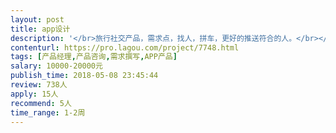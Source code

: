```yaml
---                
layout: post       
title: app设计           
description: '</br>旅行社交产品，需求点，找人，拼车，更好的推送符合的人。</br></br>页面设计需要，再清爽一点。具体的需求要详细沟通。</br>'     
contenturl: https://pro.lagou.com/project/7748.html      
tags: [产品经理,产品咨询,需求撰写,APP产品]            
salary: 10000-20000元          
publish_time: 2018-05-08 23:45:44         
review: 738人                   
apply: 15人                   
recommend: 5人                   
time_range: 1-2周              
---                 
```


